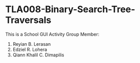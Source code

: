 # TLA008-Binary-Search-Tree-Traversals
This is a School GUI Activity
Group Member:
1. Reyian B. Lerasan
2. Edziel R. Lohera
3. Qiann Khalil C. Dimapilis
